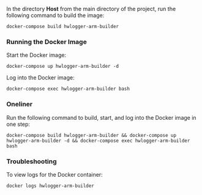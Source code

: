 In the directory **Host** from the main directory of the project, run the following command to build the image:

```
docker-compose build hwlogger-arm-builder
```

### Running the Docker Image

Start the Docker image:

```
docker-compose up hwlogger-arm-builder -d
```

Log into the Docker image:

```
docker-compose exec hwlogger-arm-builder bash
```

### Oneliner

Run the following command to build, start, and log into the Docker image in one step:

```
docker-compose build hwlogger-arm-builder && docker-compose up hwlogger-arm-builder -d && docker-compose exec hwlogger-arm-builder bash
```

### Troubleshooting

To view logs for the Docker container:

```
docker logs hwlogger-arm-builder
```

